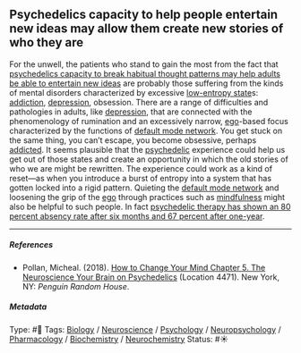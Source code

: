 ## Psychedelics capacity to help people entertain new ideas may allow them create new stories of who they are

For the unwell, the patients who stand to gain the most from the fact that [psychedelics capacity to break habitual thought patterns may help adults be able to entertain new ideas](Psychedelics%20capacity%20to%20break%20habitual%20thought%20patterns%20may%20help%20adults%20be%20able%20to%20entertain%20new%20ideas.md) are probably those suffering from the kinds of mental disorders characterized by excessive [low-entropy state](Low-entropy%20state.md)s: [addiction](Addiction.md), [depression](Depression.md), obsession. There are a range of difficulties and pathologies in adults, like [depression](Depression.md), that are connected with the phenomenology of rumination and an excessively narrow, [ego](Ego.md)-based focus characterized by the functions of [default mode network](Default%20mode%20network.md). You get stuck on the same thing, you can’t escape, you become obsessive, perhaps [addicted](Addiction.md). It seems plausible that the [psychedelic](Psychedelic.md) experience could help us get out of those states and create an opportunity in which the old stories of who we are might be rewritten. The experience could work as a kind of reset—as when you introduce a burst of entropy into a system that has gotten locked into a rigid pattern. Quieting the [default mode network](Default%20mode%20network.md) and loosening the grip of the [ego](Ego.md) through practices such as [mindfulness](Mindfulness.md) might also be helpful to such people. In fact [psychedelic therapy has shown an 80 percent absency rate after six months and 67 percent after one-year](Psychedelic%20therapy%20has%20shown%20an%2080%20percent%20absency%20rate%20after%20six%20months%20and%2067%20percent%20after%20one-year.md). 

---

##### References

* Pollan, Micheal. (2018). [How to Change Your Mind Chapter 5. The Neuroscience Your Brain on Psychedelics](How%20to%20Change%20Your%20Mind%20Chapter%205.%20The%20Neuroscience%20Your%20Brain%20on%20Psychedelics.md) (Location 4471). New York, NY: *Penguin Random House*. 

##### Metadata

Type: #🔴 
Tags: [Biology]() / [Neuroscience](Neuroscience.md) / [Psychology](Psychology.md) / [Neuropsychology](Neuropsychology.md) / [Pharmacology]() / [Biochemistry](Biochemistry.md) / [Neurochemistry](Neurochemistry.md)
Status: #☀️ 
